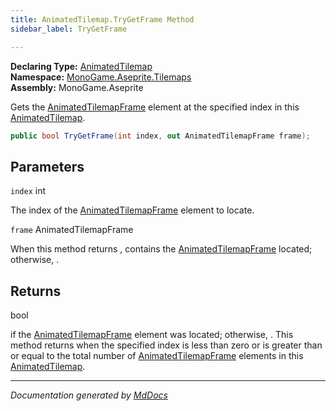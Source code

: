 ```yaml
---
title: AnimatedTilemap.TryGetFrame Method
sidebar_label: TryGetFrame

---
```


**Declaring Type:** [AnimatedTilemap](../)  
**Namespace:** [MonoGame.Aseprite.Tilemaps](../../)  
**Assembly:** MonoGame.Aseprite

Gets the [AnimatedTilemapFrame](../../AnimatedTilemapFrame/) element at the specified index in this [AnimatedTilemap](../).

```csharp
public bool TryGetFrame(int index, out AnimatedTilemapFrame frame);
```

## Parameters

`index`  int

The index of the [AnimatedTilemapFrame](../../AnimatedTilemapFrame/) element to locate.

`frame`  AnimatedTilemapFrame

When this method returns , contains the [AnimatedTilemapFrame](../../AnimatedTilemapFrame/) located;                otherwise, .

## Returns

bool

 if the [AnimatedTilemapFrame](../../AnimatedTilemapFrame/) element was located; otherwise, .  This method returns  when the specified index is less than                 zero or is greater than or equal to the total number of [AnimatedTilemapFrame](../../AnimatedTilemapFrame/) elements in this [AnimatedTilemap](../).

___

*Documentation generated by [MdDocs](https://github.com/ap0llo/mddocs)*
